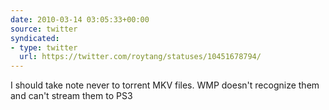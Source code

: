 ```yaml
---
date: 2010-03-14 03:05:33+00:00
source: twitter
syndicated:
- type: twitter
  url: https://twitter.com/roytang/statuses/10451678794/
---
```


I should take note never to torrent MKV files. WMP doesn't recognize them and can't stream them to PS3